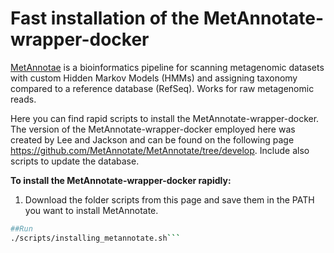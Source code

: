 <h1>Fast installation of the MetAnnotate-wrapper-docker </h1>

[MetAnnotae](https://bmcbiol.biomedcentral.com/articles/10.1186/s12915-015-0195-4) is a bioinformatics pipeline for scanning metagenomic datasets with custom Hidden Markov Models (HMMs) and assigning taxonomy compared to a reference database (RefSeq). Works for raw metagenomic reads.

Here you can find rapid scripts to install the MetAnnotate-wrapper-docker. 
The version of the MetAnnotate-wrapper-docker employed here was created by Lee and Jackson and can be found on the following page https://github.com/MetAnnotate/MetAnnotate/tree/develop.
Include also scripts to update the database. 

**To install the MetAnnotate-wrapper-docker rapidly:**
1) Download the folder scripts from this page and save them in the PATH you want to install MetAnnotate.

```bash
##Run
./scripts/installing_metannotate.sh```
